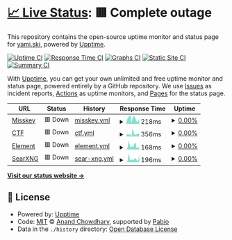# [📈 Live Status](https://uptime.yami.ski): <!--live status--> **🟥 Complete outage**

This repository contains the open-source uptime monitor and status page for [yami.ski](https://hub.yami.ski/), powered by [Upptime](https://github.com/upptime/upptime).

[![Uptime CI](https://github.com/yamisskey/uptime.yami.ski/workflows/Uptime%20CI/badge.svg)](https://github.com/yamisskey/uptime.yami.ski/actions?query=workflow%3A%22Uptime+CI%22)
[![Response Time CI](https://github.com/yamisskey/uptime.yami.ski/workflows/Response%20Time%20CI/badge.svg)](https://github.com/yamisskey/uptime.yami.ski/actions?query=workflow%3A%22Response+Time+CI%22)
[![Graphs CI](https://github.com/yamisskey/uptime.yami.ski/workflows/Graphs%20CI/badge.svg)](https://github.com/yamisskey/uptime.yami.ski/actions?query=workflow%3A%22Graphs+CI%22)
[![Static Site CI](https://github.com/yamisskey/uptime.yami.ski/workflows/Static%20Site%20CI/badge.svg)](https://github.com/yamisskey/uptime.yami.ski/actions?query=workflow%3A%22Static+Site+CI%22)
[![Summary CI](https://github.com/yamisskey/uptime.yami.ski/workflows/Summary%20CI/badge.svg)](https://github.com/yamisskey/uptime.yami.ski/actions?query=workflow%3A%22Summary+CI%22)

With [Upptime](https://upptime.js.org), you can get your own unlimited and free uptime monitor and status page, powered entirely by a GitHub repository. We use [Issues](https://github.com/yamisskey/uptime.yami.ski/issues) as incident reports, [Actions](https://github.com/yamisskey/uptime.yami.ski/actions) as uptime monitors, and [Pages](https://uptime.yami.ski) for the status page.

<!--start: status pages-->
<!-- This summary is generated by Upptime (https://github.com/upptime/upptime) -->
<!-- Do not edit this manually, your changes will be overwritten -->
<!-- prettier-ignore -->
| URL | Status | History | Response Time | Uptime |
| --- | ------ | ------- | ------------- | ------ |
| <img alt="" src="https://icons.duckduckgo.com/ip3/yami.ski.ico" height="13"> [Misskey](https://yami.ski) | 🟥 Down | [misskey.yml](https://github.com/yamisskey/uptime.yami.ski/commits/HEAD/history/misskey.yml) | <details><summary><img alt="Response time graph" src="./graphs/misskey/response-time-week.png" height="20"> 218ms</summary><br><a href="https://uptime.yami.ski/history/misskey"><img alt="Response time 241" src="https://img.shields.io/endpoint?url=https%3A%2F%2Fraw.githubusercontent.com%2Fyamisskey%2Fuptime.yami.ski%2FHEAD%2Fapi%2Fmisskey%2Fresponse-time.json"></a><br><a href="https://uptime.yami.ski/history/misskey"><img alt="24-hour response time 187" src="https://img.shields.io/endpoint?url=https%3A%2F%2Fraw.githubusercontent.com%2Fyamisskey%2Fuptime.yami.ski%2FHEAD%2Fapi%2Fmisskey%2Fresponse-time-day.json"></a><br><a href="https://uptime.yami.ski/history/misskey"><img alt="7-day response time 218" src="https://img.shields.io/endpoint?url=https%3A%2F%2Fraw.githubusercontent.com%2Fyamisskey%2Fuptime.yami.ski%2FHEAD%2Fapi%2Fmisskey%2Fresponse-time-week.json"></a><br><a href="https://uptime.yami.ski/history/misskey"><img alt="30-day response time 243" src="https://img.shields.io/endpoint?url=https%3A%2F%2Fraw.githubusercontent.com%2Fyamisskey%2Fuptime.yami.ski%2FHEAD%2Fapi%2Fmisskey%2Fresponse-time-month.json"></a><br><a href="https://uptime.yami.ski/history/misskey"><img alt="1-year response time 241" src="https://img.shields.io/endpoint?url=https%3A%2F%2Fraw.githubusercontent.com%2Fyamisskey%2Fuptime.yami.ski%2FHEAD%2Fapi%2Fmisskey%2Fresponse-time-year.json"></a></details> | <details><summary><a href="https://uptime.yami.ski/history/misskey">0.00%</a></summary><a href="https://uptime.yami.ski/history/misskey"><img alt="All-time uptime 0.00%" src="https://img.shields.io/endpoint?url=https%3A%2F%2Fraw.githubusercontent.com%2Fyamisskey%2Fuptime.yami.ski%2FHEAD%2Fapi%2Fmisskey%2Fuptime.json"></a><br><a href="https://uptime.yami.ski/history/misskey"><img alt="24-hour uptime 0.00%" src="https://img.shields.io/endpoint?url=https%3A%2F%2Fraw.githubusercontent.com%2Fyamisskey%2Fuptime.yami.ski%2FHEAD%2Fapi%2Fmisskey%2Fuptime-day.json"></a><br><a href="https://uptime.yami.ski/history/misskey"><img alt="7-day uptime 0.00%" src="https://img.shields.io/endpoint?url=https%3A%2F%2Fraw.githubusercontent.com%2Fyamisskey%2Fuptime.yami.ski%2FHEAD%2Fapi%2Fmisskey%2Fuptime-week.json"></a><br><a href="https://uptime.yami.ski/history/misskey"><img alt="30-day uptime 1.38%" src="https://img.shields.io/endpoint?url=https%3A%2F%2Fraw.githubusercontent.com%2Fyamisskey%2Fuptime.yami.ski%2FHEAD%2Fapi%2Fmisskey%2Fuptime-month.json"></a><br><a href="https://uptime.yami.ski/history/misskey"><img alt="1-year uptime 0.00%" src="https://img.shields.io/endpoint?url=https%3A%2F%2Fraw.githubusercontent.com%2Fyamisskey%2Fuptime.yami.ski%2FHEAD%2Fapi%2Fmisskey%2Fuptime-year.json"></a></details>
| <img alt="" src="https://icons.duckduckgo.com/ip3/ctf.yami.ski.ico" height="13"> [CTF](https://ctf.yami.ski) | 🟥 Down | [ctf.yml](https://github.com/yamisskey/uptime.yami.ski/commits/HEAD/history/ctf.yml) | <details><summary><img alt="Response time graph" src="./graphs/ctf/response-time-week.png" height="20"> 356ms</summary><br><a href="https://uptime.yami.ski/history/ctf"><img alt="Response time 256" src="https://img.shields.io/endpoint?url=https%3A%2F%2Fraw.githubusercontent.com%2Fyamisskey%2Fuptime.yami.ski%2FHEAD%2Fapi%2Fctf%2Fresponse-time.json"></a><br><a href="https://uptime.yami.ski/history/ctf"><img alt="24-hour response time 311" src="https://img.shields.io/endpoint?url=https%3A%2F%2Fraw.githubusercontent.com%2Fyamisskey%2Fuptime.yami.ski%2FHEAD%2Fapi%2Fctf%2Fresponse-time-day.json"></a><br><a href="https://uptime.yami.ski/history/ctf"><img alt="7-day response time 356" src="https://img.shields.io/endpoint?url=https%3A%2F%2Fraw.githubusercontent.com%2Fyamisskey%2Fuptime.yami.ski%2FHEAD%2Fapi%2Fctf%2Fresponse-time-week.json"></a><br><a href="https://uptime.yami.ski/history/ctf"><img alt="30-day response time 263" src="https://img.shields.io/endpoint?url=https%3A%2F%2Fraw.githubusercontent.com%2Fyamisskey%2Fuptime.yami.ski%2FHEAD%2Fapi%2Fctf%2Fresponse-time-month.json"></a><br><a href="https://uptime.yami.ski/history/ctf"><img alt="1-year response time 256" src="https://img.shields.io/endpoint?url=https%3A%2F%2Fraw.githubusercontent.com%2Fyamisskey%2Fuptime.yami.ski%2FHEAD%2Fapi%2Fctf%2Fresponse-time-year.json"></a></details> | <details><summary><a href="https://uptime.yami.ski/history/ctf">0.00%</a></summary><a href="https://uptime.yami.ski/history/ctf"><img alt="All-time uptime 0.00%" src="https://img.shields.io/endpoint?url=https%3A%2F%2Fraw.githubusercontent.com%2Fyamisskey%2Fuptime.yami.ski%2FHEAD%2Fapi%2Fctf%2Fuptime.json"></a><br><a href="https://uptime.yami.ski/history/ctf"><img alt="24-hour uptime 0.00%" src="https://img.shields.io/endpoint?url=https%3A%2F%2Fraw.githubusercontent.com%2Fyamisskey%2Fuptime.yami.ski%2FHEAD%2Fapi%2Fctf%2Fuptime-day.json"></a><br><a href="https://uptime.yami.ski/history/ctf"><img alt="7-day uptime 0.00%" src="https://img.shields.io/endpoint?url=https%3A%2F%2Fraw.githubusercontent.com%2Fyamisskey%2Fuptime.yami.ski%2FHEAD%2Fapi%2Fctf%2Fuptime-week.json"></a><br><a href="https://uptime.yami.ski/history/ctf"><img alt="30-day uptime 1.38%" src="https://img.shields.io/endpoint?url=https%3A%2F%2Fraw.githubusercontent.com%2Fyamisskey%2Fuptime.yami.ski%2FHEAD%2Fapi%2Fctf%2Fuptime-month.json"></a><br><a href="https://uptime.yami.ski/history/ctf"><img alt="1-year uptime 0.00%" src="https://img.shields.io/endpoint?url=https%3A%2F%2Fraw.githubusercontent.com%2Fyamisskey%2Fuptime.yami.ski%2FHEAD%2Fapi%2Fctf%2Fuptime-year.json"></a></details>
| <img alt="" src="https://icons.duckduckgo.com/ip3/element.yami.ski.ico" height="13"> [Element](https://element.yami.ski) | 🟥 Down | [element.yml](https://github.com/yamisskey/uptime.yami.ski/commits/HEAD/history/element.yml) | <details><summary><img alt="Response time graph" src="./graphs/element/response-time-week.png" height="20"> 168ms</summary><br><a href="https://uptime.yami.ski/history/element"><img alt="Response time 201" src="https://img.shields.io/endpoint?url=https%3A%2F%2Fraw.githubusercontent.com%2Fyamisskey%2Fuptime.yami.ski%2FHEAD%2Fapi%2Felement%2Fresponse-time.json"></a><br><a href="https://uptime.yami.ski/history/element"><img alt="24-hour response time 162" src="https://img.shields.io/endpoint?url=https%3A%2F%2Fraw.githubusercontent.com%2Fyamisskey%2Fuptime.yami.ski%2FHEAD%2Fapi%2Felement%2Fresponse-time-day.json"></a><br><a href="https://uptime.yami.ski/history/element"><img alt="7-day response time 168" src="https://img.shields.io/endpoint?url=https%3A%2F%2Fraw.githubusercontent.com%2Fyamisskey%2Fuptime.yami.ski%2FHEAD%2Fapi%2Felement%2Fresponse-time-week.json"></a><br><a href="https://uptime.yami.ski/history/element"><img alt="30-day response time 205" src="https://img.shields.io/endpoint?url=https%3A%2F%2Fraw.githubusercontent.com%2Fyamisskey%2Fuptime.yami.ski%2FHEAD%2Fapi%2Felement%2Fresponse-time-month.json"></a><br><a href="https://uptime.yami.ski/history/element"><img alt="1-year response time 201" src="https://img.shields.io/endpoint?url=https%3A%2F%2Fraw.githubusercontent.com%2Fyamisskey%2Fuptime.yami.ski%2FHEAD%2Fapi%2Felement%2Fresponse-time-year.json"></a></details> | <details><summary><a href="https://uptime.yami.ski/history/element">0.00%</a></summary><a href="https://uptime.yami.ski/history/element"><img alt="All-time uptime 0.00%" src="https://img.shields.io/endpoint?url=https%3A%2F%2Fraw.githubusercontent.com%2Fyamisskey%2Fuptime.yami.ski%2FHEAD%2Fapi%2Felement%2Fuptime.json"></a><br><a href="https://uptime.yami.ski/history/element"><img alt="24-hour uptime 0.00%" src="https://img.shields.io/endpoint?url=https%3A%2F%2Fraw.githubusercontent.com%2Fyamisskey%2Fuptime.yami.ski%2FHEAD%2Fapi%2Felement%2Fuptime-day.json"></a><br><a href="https://uptime.yami.ski/history/element"><img alt="7-day uptime 0.00%" src="https://img.shields.io/endpoint?url=https%3A%2F%2Fraw.githubusercontent.com%2Fyamisskey%2Fuptime.yami.ski%2FHEAD%2Fapi%2Felement%2Fuptime-week.json"></a><br><a href="https://uptime.yami.ski/history/element"><img alt="30-day uptime 1.38%" src="https://img.shields.io/endpoint?url=https%3A%2F%2Fraw.githubusercontent.com%2Fyamisskey%2Fuptime.yami.ski%2FHEAD%2Fapi%2Felement%2Fuptime-month.json"></a><br><a href="https://uptime.yami.ski/history/element"><img alt="1-year uptime 0.00%" src="https://img.shields.io/endpoint?url=https%3A%2F%2Fraw.githubusercontent.com%2Fyamisskey%2Fuptime.yami.ski%2FHEAD%2Fapi%2Felement%2Fuptime-year.json"></a></details>
| <img alt="" src="https://icons.duckduckgo.com/ip3/search.yami.ski.ico" height="13"> [SearXNG](https://search.yami.ski) | 🟥 Down | [sear-xng.yml](https://github.com/yamisskey/uptime.yami.ski/commits/HEAD/history/sear-xng.yml) | <details><summary><img alt="Response time graph" src="./graphs/sear-xng/response-time-week.png" height="20"> 196ms</summary><br><a href="https://uptime.yami.ski/history/sear-xng"><img alt="Response time 214" src="https://img.shields.io/endpoint?url=https%3A%2F%2Fraw.githubusercontent.com%2Fyamisskey%2Fuptime.yami.ski%2FHEAD%2Fapi%2Fsear-xng%2Fresponse-time.json"></a><br><a href="https://uptime.yami.ski/history/sear-xng"><img alt="24-hour response time 220" src="https://img.shields.io/endpoint?url=https%3A%2F%2Fraw.githubusercontent.com%2Fyamisskey%2Fuptime.yami.ski%2FHEAD%2Fapi%2Fsear-xng%2Fresponse-time-day.json"></a><br><a href="https://uptime.yami.ski/history/sear-xng"><img alt="7-day response time 196" src="https://img.shields.io/endpoint?url=https%3A%2F%2Fraw.githubusercontent.com%2Fyamisskey%2Fuptime.yami.ski%2FHEAD%2Fapi%2Fsear-xng%2Fresponse-time-week.json"></a><br><a href="https://uptime.yami.ski/history/sear-xng"><img alt="30-day response time 211" src="https://img.shields.io/endpoint?url=https%3A%2F%2Fraw.githubusercontent.com%2Fyamisskey%2Fuptime.yami.ski%2FHEAD%2Fapi%2Fsear-xng%2Fresponse-time-month.json"></a><br><a href="https://uptime.yami.ski/history/sear-xng"><img alt="1-year response time 214" src="https://img.shields.io/endpoint?url=https%3A%2F%2Fraw.githubusercontent.com%2Fyamisskey%2Fuptime.yami.ski%2FHEAD%2Fapi%2Fsear-xng%2Fresponse-time-year.json"></a></details> | <details><summary><a href="https://uptime.yami.ski/history/sear-xng">0.00%</a></summary><a href="https://uptime.yami.ski/history/sear-xng"><img alt="All-time uptime 0.00%" src="https://img.shields.io/endpoint?url=https%3A%2F%2Fraw.githubusercontent.com%2Fyamisskey%2Fuptime.yami.ski%2FHEAD%2Fapi%2Fsear-xng%2Fuptime.json"></a><br><a href="https://uptime.yami.ski/history/sear-xng"><img alt="24-hour uptime 0.00%" src="https://img.shields.io/endpoint?url=https%3A%2F%2Fraw.githubusercontent.com%2Fyamisskey%2Fuptime.yami.ski%2FHEAD%2Fapi%2Fsear-xng%2Fuptime-day.json"></a><br><a href="https://uptime.yami.ski/history/sear-xng"><img alt="7-day uptime 0.00%" src="https://img.shields.io/endpoint?url=https%3A%2F%2Fraw.githubusercontent.com%2Fyamisskey%2Fuptime.yami.ski%2FHEAD%2Fapi%2Fsear-xng%2Fuptime-week.json"></a><br><a href="https://uptime.yami.ski/history/sear-xng"><img alt="30-day uptime 1.38%" src="https://img.shields.io/endpoint?url=https%3A%2F%2Fraw.githubusercontent.com%2Fyamisskey%2Fuptime.yami.ski%2FHEAD%2Fapi%2Fsear-xng%2Fuptime-month.json"></a><br><a href="https://uptime.yami.ski/history/sear-xng"><img alt="1-year uptime 0.00%" src="https://img.shields.io/endpoint?url=https%3A%2F%2Fraw.githubusercontent.com%2Fyamisskey%2Fuptime.yami.ski%2FHEAD%2Fapi%2Fsear-xng%2Fuptime-year.json"></a></details>

<!--end: status pages-->

[**Visit our status website →**](https://uptime.yami.ski)

## 📄 License

- Powered by: [Upptime](https://github.com/upptime/upptime)
- Code: [MIT](./LICENSE) © [Anand Chowdhary](https://anandchowdhary.com), supported by [Pabio](https://pabio.com)
- Data in the `./history` directory: [Open Database License](https://opendatacommons.org/licenses/odbl/1-0/)
